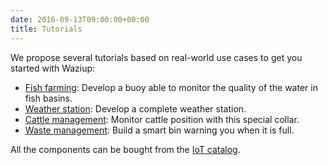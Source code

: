 ```yaml
---
date: 2016-09-13T09:00:00+00:00
title: Tutorials
---
```


We propose several tutorials based on real-world use cases to get you started with Waziup:

- [Fish farming](tutorials/usecases/water): Develop a buoy able to monitor the quality of the water in fish basins.
- [Weather station](tutorials/usecases/weather): Develop a complete weather station.
- [Cattle management](tutorials/usecases/cattle): Monitor cattle position with this special collar.
- [Waste management](tutorials/usecases/waste): Build a smart bin warning you when it is full.

All the components can be bought from the [IoT catalog](https://www.iot-catalogue.com/usecases).

